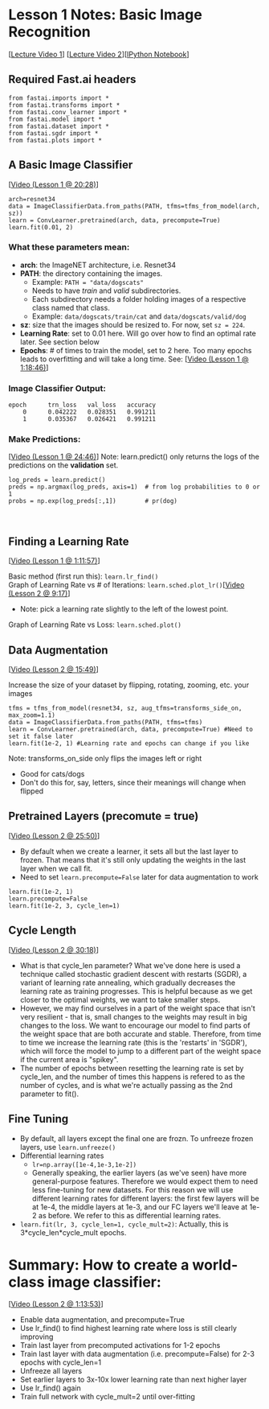 # Lesson 1 Notes: Basic Image Recognition
[[Lecture Video 1](http://course.fast.ai/lessons/lesson1.html)] [[Lecture Video 2](http://course.fast.ai/lessons/lesson2.html)][[IPython Notebook](https://github.com/fastai/fastai/blob/master/courses/dl1/lesson1.ipynb)]  

## Required Fast.ai headers

```
from fastai.imports import *
from fastai.transforms import *
from fastai.conv_learner import *
from fastai.model import *
from fastai.dataset import *
from fastai.sgdr import *
from fastai.plots import *
```

## A Basic Image Classifier
[[Video (Lesson 1 @ 20:28)](https://youtu.be/IPBSB1HLNLo?t=20m28s)]
```
arch=resnet34
data = ImageClassifierData.from_paths(PATH, tfms=tfms_from_model(arch, sz))
learn = ConvLearner.pretrained(arch, data, precompute=True)
learn.fit(0.01, 2)
```

### What these parameters mean:

- **arch**: the ImageNET architecture, i.e. Resnet34
- **PATH**: the directory containing the images.
    - Example: ```PATH = "data/dogscats"```
    - Needs to have *train* and *valid* subdirectories.
    - Each subdirectory needs a folder holding images of a respective class named that class.
    - Example: ```data/dogscats/train/cat``` and ```data/dogscats/valid/dog```
- **sz**: size that the images should be resized to.  For now, set ```sz = 224```.
- **Learning Rate**: set to 0.01 here. Will go over how to find an optimal rate later. See section below
- **Epochs**: # of times to train the model, set to 2 here. Too many epochs leads to overfitting and will take a long time. See: [[Video (Lesson 1 @ 1:18:46)](https://youtu.be/IPBSB1HLNLo?t=1h18m46s)]

### Image Classifier Output:

```
epoch      trn_loss   val_loss   accuracy                                                                              
    0      0.042222   0.028351   0.991211  
    1      0.035367   0.026421   0.991211  
```

### Make Predictions:
[[Video (Lesson 1 @ 24:46)](https://youtu.be/IPBSB1HLNLo?t=24m46s)] Note: learn.predict() only returns the logs of the predictions on the **validation** set.
```
log_preds = learn.predict()
preds = np.argmax(log_preds, axis=1)  # from log probabilities to 0 or 1
probs = np.exp(log_preds[:,1])        # pr(dog)
```
&nbsp;
&nbsp;
## Finding a Learning Rate
[[Video (Lesson 1 @ 1:11:57)](https://youtu.be/IPBSB1HLNLo?t=1h11m57s)]

Basic method (first run this): ```learn.lr_find()```  
Graph of Learning Rate vs # of Iterations: ```learn.sched.plot_lr()```[[Video (Lesson 2 @ 9:17)](https://youtu.be/JNxcznsrRb8?t=9m17s)]   
- Note: pick a learning rate slightly to the left of the lowest point.  

Graph of Learning Rate vs Loss: ```learn.sched.plot()```  

## Data Augmentation
[[Video (Lesson 2 @ 15:49)](https://youtu.be/JNxcznsrRb8?t=15m49s)]  

Increase the size of your dataset by flipping, rotating, zooming, etc. your images

```
tfms = tfms_from_model(resnet34, sz, aug_tfms=transforms_side_on, max_zoom=1.1)
data = ImageClassifierData.from_paths(PATH, tfms=tfms)
learn = ConvLearner.pretrained(arch, data, precompute=True) #Need to set it false later
learn.fit(1e-2, 1) #Learning rate and epochs can change if you like
```

Note: transforms_on_side only flips the images left or right
- Good for cats/dogs
- Don't do this for, say, letters, since their meanings will change when flipped

## Pretrained Layers (precomute = true)

[[Video (Lesson 2 @ 25:50)](https://youtu.be/JNxcznsrRb8?t=25m50s)]  

- By default when we create a learner, it sets all but the last layer to frozen. That means that it's still only updating the weights in the last layer when we call fit.
- Need to set ```learn.precompute=False``` later for data augmentation to work

```
learn.fit(1e-2, 1)
learn.precompute=False
learn.fit(1e-2, 3, cycle_len=1)
```


## Cycle Length

[[Video (Lesson 2 @ 30:18)](https://youtu.be/JNxcznsrRb8?t=30m18s)]  
- What is that cycle_len parameter? What we've done here is used a technique called stochastic gradient descent with restarts (SGDR), a variant of learning rate annealing, which gradually decreases the learning rate as training progresses. This is helpful because as we get closer to the optimal weights, we want to take smaller steps.
- However, we may find ourselves in a part of the weight space that isn't very resilient - that is, small changes to the weights may result in big changes to the loss. We want to encourage our model to find parts of the weight space that are both accurate and stable. Therefore, from time to time we increase the learning rate (this is the 'restarts' in 'SGDR'), which will force the model to jump to a different part of the weight space if the current area is "spikey".
- The number of epochs between resetting the learning rate is set by cycle_len, and the number of times this happens is refered to as the number of cycles, and is what we're actually passing as the 2nd parameter to fit().

## Fine Tuning

- By default, all layers except the final one are frozn.  To unfreeze frozen layers, use ```learn.unfreeze()```
- Differential learning rates
    - ```lr=np.array([1e-4,1e-3,1e-2])```
    - Generally speaking, the earlier layers (as we've seen) have more general-purpose features. Therefore we would expect them to need less fine-tuning for new datasets. For this reason we will use different learning rates for different layers: the first few layers will be at 1e-4, the middle layers at 1e-3, and our FC layers we'll leave at 1e-2 as before. We refer to this as differential learning rates.
- ```learn.fit(lr, 3, cycle_len=1, cycle_mult=2)```: Actually, this is 3\*cycle_len\*cycle_mult epochs.

# Summary: How to create a world-class image classifier:

[[Video (Lesson 2 @ 1:13:53)](https://youtu.be/JNxcznsrRb8?t=1h13m53s)]  
- Enable data augmentation, and precompute=True
- Use lr_find() to find highest learning rate where loss is still clearly improving
- Train last layer from precomputed activations for 1-2 epochs
- Train last layer with data augmentation (i.e. precompute=False) for 2-3 epochs with cycle_len=1
- Unfreeze all layers
- Set earlier layers to 3x-10x lower learning rate than next higher layer
- Use lr_find() again
- Train full network with cycle_mult=2 until over-fitting
